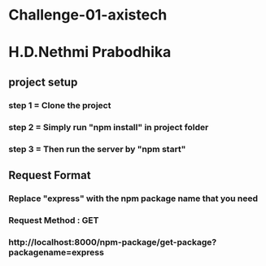 # Challenge-01-axistech
# H.D.Nethmi Prabodhika


## project setup 
### step 1 = Clone the project
### step 2 = Simply run "npm install" in project folder
### step 3 = Then run the server by "npm start"


## Request Format 
### Replace "express" with the npm package name that you need 
### Request Method : GET
### http://localhost:8000/npm-package/get-package?packagename=express